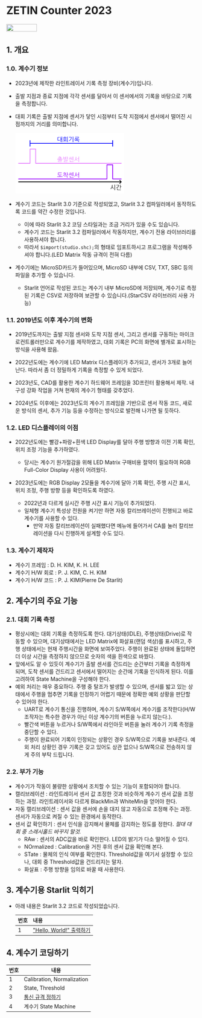 # ZETIN Counter 2023

<img src="Res/counter1.png" width="40%" height="40%">

## 1. 개요

### 1.0. 계수기 정보

- 2023년에 제작한 라인트레이서 기록 측정 장비(계수기)입니다.
- 출발 지점과 종료 지점에 각각 센서를 달아서 이 센서에서의 기록을 바탕으로 기록을 측정합니다.
- 대회 기록은 출발 지점에 센서가 닿인 시점부터 도착 지점에서 센서에서 떨어진 시점까지의 거리를 의미합니다.

  <img src="Res/countTime.png" width="60%" height="60%">

- 계수기 코드는 Starlit 3.0 기준으로 작성되었고, Starlit 3.2 컴파일러에서 동작하도록 코드를 약간 수정한 것입니다.
  - 이에 따라 Starlit 3.2 코딩 스타일과는 조금 거리가 있을 수도 있습니다.
  - 계수기 코드는 Starlit 3.2 컴파일러에서 작동하지만, 계수기 전용 라이브러리를 사용하셔야 합니다.
  - 따라서 `$import(studio.shc);`의 형태로 임포트하시고 프로그램을 작성해주셔야 합니다.(LED Matrix 작동 규격이 전혀 다름)
 
- 계수기에는 MicroSD카드가 들어있으며, MicroSD 내부에 CSV, TXT, SBC 등의 파일을 추가할 수 있습니다.
  - Starlit 언어로 작성된 코드는 계수기 내부 MicroSD에 저장되며, 계수기로 측정된 기록은 CSV로 저장하여 보관할 수 있습니다.(StarCSV 라이브러리 사용 가능)

### 1.1. 2019년도 이후 계수기의 변화

- 2019년도까지는 출발 지점 센서와 도착 지점 센서, 그리고 센서를 구동하는 마이크로컨트롤러만으로 계수기를 제작하였고, 대회 기록은 PC의 화면에 별개로 표시하는 방식을 사용해 왔음.

- 2022년도에는 계수기에 LED Matrix 디스플레이가 추가되고, 센서가 3개로 늘어난다. 따라서 좀 더 정밀하게 기록을 측정할 수 있게 되었다.

- 2023년도, CAD를 활용한 계수기 하드웨어 프레임을 3D프린터 활용해서 제작. 내구성 강화 작업을 거쳐 현재의 계수기 형태를 갖추었다.

- 2024년도 이후에는 2023년도의 계수기 프레임을 기반으로 센서 작동 코드, 새로운 방식의 센서, 추가 기능 등을 수정하는 방식으로 발전해 나가면 될 듯하다.

### 1.2. LED 디스플레이의 이점

- 2022년도에는 빨강+파랑+흰색 LED Display를 달아 주행 방향과 이전 기록 확인, 위치 조정 기능을 추가하였다.
  - 당시는 계수기 원가절감을 위해 LED Matrix 구매비용 절약이 필요하여 RGB Full-Color Display 사용이 어려웠다.
 
- 2023년도에는 RGB Display 2모듈을 계수기에 달아 기록 확인, 주행 시간 표시, 위치 조정, 주행 방향 등을 확인하도록 하였다.
  - 2022년과 다르게 실시간 주행 시간 표시 기능이 추가되었다.
  - 일체형 계수기 특성상 전원을 켜기만 하면 자동 칼리브레이션이 진행되고 바로 계수기를 사용할 수 있다.
    - 만약 자동 칼리브레이션이 실패했다면 메뉴에 들어가서 CA를 눌러 칼리브레이션을 다시 진행하게 설계할 수도 있다.

### 1.3. 계수기 제작자

- 계수기 프레임 : D. H. KIM, K. H. LEE
- 계수기 H/W 회로 : P. J. KIM, C. H. KIM
- 계수기 H/W 코드 : P. J. KIM(Pierre De Starlit)

## 2. 계수기의 주요 기능

### 2.1. 대회 기록 측정

- 평상시에는 대회 기록을 측정하도록 한다. 대기상태(IDLE), 주행상태(Drive)로 작동할 수 있으며, 대기상태에서는 LED Matrix에 화살표(랜덤 색상)를 표시하고, 주행 상태에서는 현재 주행시간을 화면에 보여주었다. 주행이 완료된 상태에 돌입하면 더 이상 시간을 측정하지 않으므로 숫자의 색을 흰색으로 바꿨다.
- 앞에서도 알 수 있듯이 계수기가 출발 센서를 건드리는 순간부터 기록을 측정하게 되며, 도착 센서를 건드리고 센서에서 떨어지는 순간에 기록을 인식하게 된다. 이를 고려하여 State Machine을 구성해야 한다.
- 예외 처리는 매우 중요하다. 주행 중 탈조가 발생할 수 있으며, 센서를 밟고 있는 상태에서 주행을 멈추면 기록을 인정하기 어렵기 때문에 정확한 예외 상황을 판단할 수 있어야 한다.
  - UART로 계수기 통신을 진행하며, 계수기 S/W쪽에서 계수기를 조작한다(H/W 조작자는 특수한 경우가 아닌 이상 계수기의 버튼을 누르지 않는다.).
  - 빨간색 버튼을 누르거나 S/W쪽에서 라인아웃 버튼을 눌러 계수기 기록 측정을 중단할 수 있다.
  - 주행이 완료되어 기록이 인정되는 상황인 경우 S/W쪽으로 기록을 보내준다. 예외 처리 상황인 경우 기록은 갖고 있어도 상관 없으나 S/W쪽으로 전송하지 않게 주의 부탁 드립니다.

### 2.2. 부가 기능

- 계수기가 작동이 불량한 상황에서 조치할 수 있는 기능이 포함되어야 합니다.
- 캘리브레이션 : 라인트레이서 센서 값 조정한 것과 비슷하게 계수기 센서 값을 조정하는 과정. 라인트레이서와 다르게 BlackMin과 WhiteMin을 얻어야 한다.
- 자동 캘리브레이션 : 센서 값을 센서에 손을 대지 않고 자동으로 조정해 주는 과정. 센서가 자동으로 켜질 수 있는 환경에서 동작한다.
- 센서 값 확인하기 : 센서 인식을 감지해서 물체를 감지하는 정도를 정한다. *절대 대회 중 스레시홀드 바꾸지 말것.*
  - RAw : 센서의 ADC값을 바로 확인한다. LED의 밝기가 다소 떨어질 수 있다.
  - NOrmalized : Calibration을 거친 후의 센서 값을 확인해 본다.
  - STate : 물체의 인식 여부를 확인한다. Threshold값을 여기서 설정할 수 있으나, 대회 중 Threshold값을 건드리지는 말자.
  - 화살표 : 주행 방향을 임의로 바꿀 때 사용한다.

## 3. 계수기용 Starlit 익히기

- 아래 내용은 Starlit 3.2 코드로 작성되었습니다.

  |번호|내용|
  |----|----|
  |1|["Hello, World!" 출력하기](https://github.com/PJungKim/StarCounter2023/blob/main/Docs/001_Hello_World.md)|

## 4. 계수기 코딩하기

  |번호|내용|
  |----|----|
  |1|Calibration, Normalization|
  |2|State, Threshold|
  |3|[통신 규격 정하기](https://github.com/PJungKim/StarCounter2023/blob/main/Docs/703_Communication.md)|
  |4|계수기 State Machine|
  


